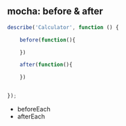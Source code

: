 ##  mocha: before & after

```js
describe('Calculator', function () {

    before(function(){

    })

    after(function(){

    })


});

```

* beforeEach
* afterEach
